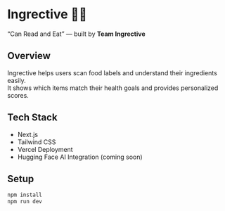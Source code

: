 # Ingrective 🧠🍎  
“Can Read and Eat” — built by **Team Ingrective**

## Overview
Ingrective helps users scan food labels and understand their ingredients easily.  
It shows which items match their health goals and provides personalized scores.

## Tech Stack
- Next.js
- Tailwind CSS
- Vercel Deployment
- Hugging Face AI Integration (coming soon)

## Setup
```bash
npm install
npm run dev
